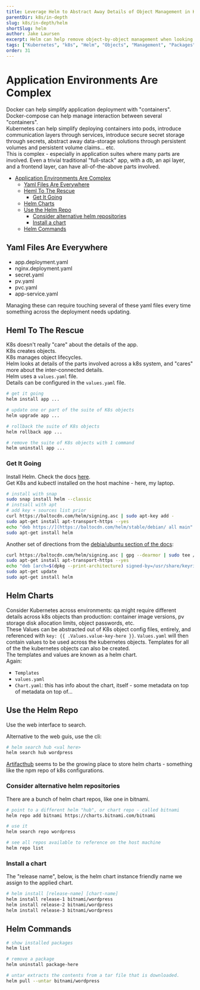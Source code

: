 ```yaml
---
title: Leverage Helm to Abstract Away Details of Object Management in Kubernetes 
parentDir: k8s/in-depth
slug: k8s/in-depth/helm
shortSlug: helm
author: Jake Laursen
excerpt: Helm can help remove object-by-object management when looking to manage a suite of Kubernetes objects
tags: ["Kubernetes", "k8s", "Helm", "Objects", "Management", "Packages"]
order: 31
---
```


# Application Environments Are Complex
Docker can help simplify application deployment with "containers".  
Docker-compose can help manage interaction between several "containers".  
Kubernetes can help simplify deploying containers into pods, introduce communication layers through services, introduce secure secret storage through secrets, abstract away data-storage solutions through persistent volumes and persistent volume claims... etc.  
This is complex - especially in application suites where many parts are involved. Even a trivial traditional "full-stack" app, with a db, an api layer, and a frontend layer, can have all-of-the-above parts involved.

- [Application Environments Are Complex](#application-environments-are-complex)
  - [Yaml Files Are Everywhere](#yaml-files-are-everywhere)
  - [Heml To The Rescue](#heml-to-the-rescue)
    - [Get It Going](#get-it-going)
  - [Helm Charts](#helm-charts)
  - [Use the Helm Repo](#use-the-helm-repo)
    - [Consider alternative helm repositories](#consider-alternative-helm-repositories)
    - [Install a chart](#install-a-chart)
  - [Helm Commands](#helm-commands)


## Yaml Files Are Everywhere
- app.deployment.yaml
- nginx.deployment.yaml
- secret.yaml
- pv.yaml
- pvc.yaml
- app-service.yaml

Managing these can require touching several of these yaml files every time something across the deployment needs updating.  

## Heml To The Rescue
K8s doesn't really "care" about the details of the app.  
K8s creates objects.  
K8s manages object lifecycles.  
Helm looks at details of the parts involved across a k8s system, and "cares" more about the inter-connected details.  
Helm uses a `values.yaml` file.  
Details can be configured in the `values.yaml` file. 
```bash
# get it going
helm install app ...

# update one or part of the suite of K8s objects
helm upgrade app ...

# rollback the suite of K8s objects
helm rollback app ...

# remove the suite of K8s objects with 1 command
helm uninstall app ...
```

### Get It Going
Install Helm. Check the docs [here](https://helm.sh/docs/intro/install/).  
Get K8s and kubectl installed on the host machine - here, my laptop.  
```bash
# install with snap
sudo snap install helm --classic
# instsall with apt
# add key + sources list prior
curl https://baltocdn.com/helm/signing.asc | sudo apt-key add -
sudo apt-get install apt-transport-https --yes
echo "deb https://](https://baltocdn.com/helm/stable/debian/ all main" | sudo tee /etc/apt/sources.list.d/helm-stable-debian.list
sudo apt-get install helm
```

Another set of directions from the [debia/ubuntu section of the docs](https://helm.sh/docs/intro/install/#from-apt-debianubuntu):
```bash
curl https://baltocdn.com/helm/signing.asc | gpg --dearmor | sudo tee /usr/share/keyrings/helm.gpg > /dev/null
sudo apt-get install apt-transport-https --yes
echo "deb [arch=$(dpkg --print-architecture) signed-by=/usr/share/keyrings/helm.gpg] https://baltocdn.com/helm/stable/debian/ all main" | sudo tee /etc/apt/sources.list.d/helm-stable-debian.list
sudo apt-get update
sudo apt-get install helm

```
## Helm Charts
Consider Kubernetes across environments: qa might require different details across k8s objects than production: container image versions, pv storage disk allocation limits, object passwords, etc.  
These Values can be abstracted out of K8s object config files, entirely, and referenced with `key: {{ .Values.value-key-here }}`. `Values.yaml` will then contain values to be used across the kubernetes objects. Templates for all of the the kubernetes objects can also be created.  
The templates and values are known as a helm chart.  
Again:
- `Templates`
- `values.yaml`
- `Chart.yaml`: this has info about the chart, itself - some metadata on top of metadata on top of...

## Use the Helm Repo
Use the web interface to search.  

Alternative to the web guis, use the cli:
```bash
# helm search hub <val here>
helm search hub wordpress
```

[Artifacthub](https://artifacthub.io) seems to be the growing place to store helm charts - something like the npm repo of k8s configurations.  
### Consider alternative helm repositories
There are a bunch of helm chart repos, like one in bitnami.  

```bash
# point to a different helm "hub", or chart repo - called bitnami
helm repo add bitnami https://charts.bitnami.com/bitnami

# use it
helm search repo wordpress

# see all repos available to reference on the host machine
helm repo list
```

### Install a chart
The "release name", below, is the helm chart instance friendly name we  assign to the applied chart.  

```bash
# helm install [release-name] [chart-name]
helm install release-1 bitnami/wordpress
helm install release-2 bitnami/wordpress
helm install release-3 bitnami/wordpress
```

## Helm Commands
```bash
# show installed packages
helm list

# remove a package
helm uninstall package-here

# untar extracts the contents from a tar file that is downloaded.  
helm pull --untar bitnami/wordpress
```